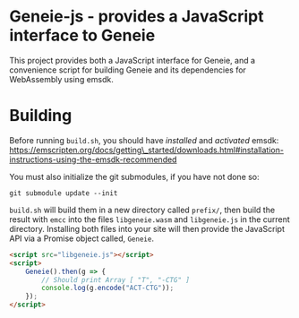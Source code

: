 # Geneie-js - provides a JavaScript interface to Geneie

This project provides both a JavaScript interface
for Geneie, and a convenience script for building Geneie
and its dependencies for WebAssembly using emsdk.

# Building

Before running `build.sh`, you should have _installed_
and _activated_ emsdk: https://emscripten.org/docs/getting\_started/downloads.html#installation-instructions-using-the-emsdk-recommended

You must also initialize the git submodules, if you have
not done so:

```
git submodule update --init
```

`build.sh` will build them in a new directory called `prefix/`,
then build the result with `emcc` into the files `libgeneie.wasm`
and `libgeneie.js` in the current directory. Installing
both files into your site will then provide the JavaScript API via
a Promise object called, `Geneie`.

```html
<script src="libgeneie.js"></script>
<script>
	Geneie().then(g => {
		// Should print Array [ "T", "-CTG" ]
		console.log(g.encode("ACT-CTG"));
	});
</script>
```
